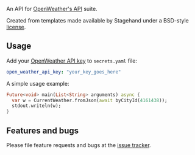 An API for [OpenWeather's API](https://openweathermap.org/api) suite.

Created from templates made available by Stagehand under a BSD-style
[license][license].

## Usage

Add your [OpenWeather API key](https://home.openweathermap.org/api_keys) to `secrets.yaml` file:

```yaml
open_weather_api_key: "your_key_goes_here"
```

A simple usage example:

```dart
Future<void> main(List<String> arguments) async {
  var w = CurrentWeather.fromJson(await byCityId(4161438));
  stdout.writeln(w);
}
```

## Features and bugs

Please file feature requests and bugs at the [issue tracker][tracker].

[tracker]: https://github.com/Luckey-Elijah/open_weather/issues
[license]: license
